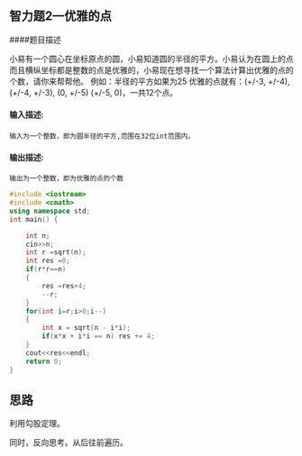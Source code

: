 ## 智力题2—优雅的点

####题目描述

小易有一个圆心在坐标原点的圆，小易知道圆的半径的平方。小易认为在圆上的点而且横纵坐标都是整数的点是优雅的，小易现在想寻找一个算法计算出优雅的点的个数，请你来帮帮他。
例如：半径的平方如果为25
优雅的点就有：(+/-3, +/-4), (+/-4, +/-3), (0, +/-5) (+/-5, 0)，一共12个点。

#### 输入描述:

```
输入为一个整数，即为圆半径的平方,范围在32位int范围内。
```

#### 输出描述:

```
输出为一个整数，即为优雅的点的个数
```

```c++
#include <iostream>
#include <cmath>
using namespace std;
int main() {

    int n;
    cin>>n;
    int r =sqrt(n);
    int res =0;
    if(r*r==n)
    {
        res =res+4;
        --r;
    }
    for(int i=r;i>0;i--)
    {
        int x = sqrt(n - i*i);
        if(x*x + i*i == n) res += 4;
    }
    cout<<res<<endl;
    return 0;
}
```

## 思路

利用勾股定理。

同时，反向思考。从后往前遍历。